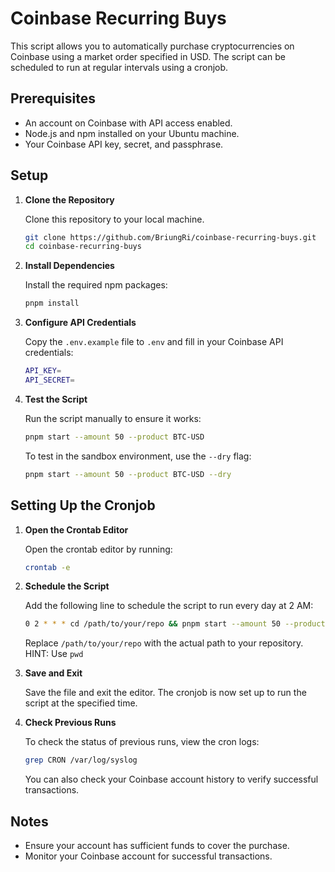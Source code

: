 # Coinbase Recurring Buys

This script allows you to automatically purchase cryptocurrencies on Coinbase using a market order specified in USD. The script can be scheduled to run at regular intervals using a cronjob.

## Prerequisites

- An account on Coinbase with API access enabled.
- Node.js and npm installed on your Ubuntu machine.
- Your Coinbase API key, secret, and passphrase.

## Setup

1. **Clone the Repository**

   Clone this repository to your local machine.
   ```bash
   git clone https://github.com/BriungRi/coinbase-recurring-buys.git
   cd coinbase-recurring-buys
   ```

2. **Install Dependencies**

   Install the required npm packages:
   ```bash
   pnpm install
   ```

3. **Configure API Credentials**

   Copy the `.env.example` file to `.env` and fill in your Coinbase API credentials:
   ```bash
   API_KEY=
   API_SECRET=
   ```

4. **Test the Script**

   Run the script manually to ensure it works:
   ```bash
   pnpm start --amount 50 --product BTC-USD
   ```

   To test in the sandbox environment, use the `--dry` flag:
   ```bash
   pnpm start --amount 50 --product BTC-USD --dry
   ```

## Setting Up the Cronjob

1. **Open the Crontab Editor**

   Open the crontab editor by running:
   ```bash
   crontab -e
   ```

2. **Schedule the Script**

   Add the following line to schedule the script to run every day at 2 AM:
   ```bash
   0 2 * * * cd /path/to/your/repo && pnpm start --amount 50 --product BTC-USD
   ```

   Replace `/path/to/your/repo` with the actual path to your repository. HINT: Use `pwd`

3. **Save and Exit**

   Save the file and exit the editor. The cronjob is now set up to run the script at the specified time.

4. **Check Previous Runs**

   To check the status of previous runs, view the cron logs:
   ```bash
   grep CRON /var/log/syslog
   ```

   You can also check your Coinbase account history to verify successful transactions.

## Notes

- Ensure your account has sufficient funds to cover the purchase.
- Monitor your Coinbase account for successful transactions.